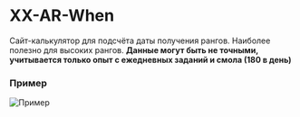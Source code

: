 # XX-AR-When
Сайт-калькулятор для подсчёта даты получения рангов. Наиболее полезно для высоких рангов.
**Данные могут быть не точными, учитывается только опыт с ежедневных заданий и смола (180 в день)**
### Пример
![Пример](https://i.imgur.com/3GIlkbN.jpg)
